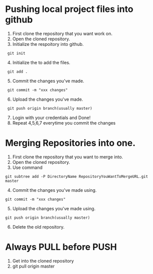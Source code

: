 # Pushing local project files into github
1. First clone the repository that you want work on.
2. Open the cloned repository.
3. Initialize the respoitory into github.
```
 git init
```
4. Initialize the to add the files.
```
 git add .
```
5. Commit the changes you've made.
```
 git commit -m "xxx changes"
```
6. Upload the changes you've made.
```
 git push origin branch(usually master)
```
7. Login with your credentials and Done!
8. Repeat 4,5,6,7 everytime you commit the changes 

# Merging Repositories into one.
1. First clone the repository that you want to merge into.
2. Open the cloned repository.
3. Use command 
```
git subtree add -P DirectoryName RepositoryYouWantToMergeURL.git master
```
4. Commit the changes you've made using. 
``` 
git commit -m "xxx changes"
```
5. Upload the changes you've made using. 
```
git push origin branch(usually master)
```
6. Delete the old repository.

# Always PULL before PUSH
1. Get into the cloned repository
2. git pull origin master
